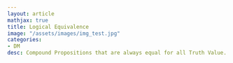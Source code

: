 ```yaml
---
layout: article
mathjax: true
title: Logical Equivalence
image: "/assets/images/img_test.jpg"
categories:
- DM
desc: Compound Propositions that are always equal for all Truth Value. It is denoted as $p \equiv q$.

































































































































































































































































































































































 
imagealt: 
---
```


[Compound Propositions]({% post_url 2020-01-18-compound-propositions %}) that are always equal for all [Truth Value]({% post_url 2020-01-03-truth-value %}). It is denoted as $p \equiv q$.


































































































































































































































































































































































If *p* and *q* are logically equivalent then $p \leftrightarrow q$ is a [Tautology]({% post_url 2020-02-01-tautology %}).


































































































































































































































































































































































Using this equivalence relation and [Truth Table]({% post_url 2020-01-06-truth-table %}) we can verify [Laws defined over compound propositions]({% post_url 2020-02-05-laws-defined-over-compound-propositions %})